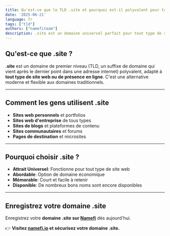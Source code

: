 ```yaml
---
title: Qu'est-ce que le TLD .site et pourquoi est-il polyvalent pour tout site web ?
date: '2025-06-21'
language: fr
tags: ["tld"]
authors: ["namefiteam"]
description: .site est un domaine universel parfait pour tout type de site web. Flexible, abordable et mondialement reconnu.
---
```



## **Qu'est-ce que .site ?**

**.site** est un domaine de premier niveau (TLD, un suffixe de domaine qui vient après le dernier point dans une adresse internet) polyvalent, adapté à **tout type de site web ou de présence en ligne**. C'est une alternative moderne et flexible aux domaines traditionnels.

---

## **Comment les gens utilisent .site**

*   **Sites web personnels** et portfolios
*   **Sites web d'entreprise** de tous types
*   **Sites de blogs** et plateformes de contenu
*   **Sites communautaires** et forums
*   **Pages de destination** et microsites

---

## **Pourquoi choisir .site ?**

*   **Attrait Universel**: Fonctionne pour tout type de site web
*   **Abordable**: Option de domaine économique
*   **Mémorable**: Court et facile à retenir
*   **Disponible**: De nombreux bons noms sont encore disponibles

---

## **Enregistrez votre domaine .site**

Enregistrez votre **domaine .site sur [Namefi](https://namefi.io)** dès aujourd'hui.

👉 **Visitez [namefi.io](https://namefi.io) et sécurisez votre domaine .site.**